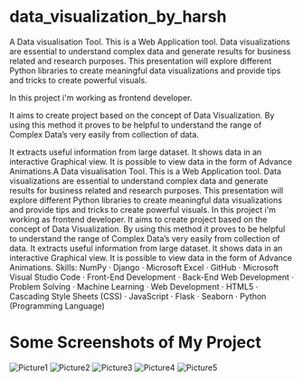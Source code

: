 # data_visualization_by_harsh

A Data visualisation Tool. This is a Web Application tool. Data visualizations are essential to understand complex data and generate results for business related and research purposes. This presentation will explore different Python libraries to create meaningful data visualizations and provide tips and tricks to create powerful visuals. 

In this project i'm working as frontend developer.

It aims to create project based on the concept of Data Visualization. By using this method it proves to be helpful to understand the range of Complex Data’s very easily from collection of data. 
 
It extracts useful information from large dataset. It shows data in an interactive Graphical view. It is possible to view data in the form of Advance Animations.A Data visualisation Tool. This is a Web Application tool. Data visualizations are essential to understand complex data and generate results for business related and research purposes. This presentation will explore different Python libraries to create meaningful data visualizations and provide tips and tricks to create powerful visuals. In this project i'm working as frontend developer. It aims to create project based on the concept of Data Visualization. By using this method it proves to be helpful to understand the range of Complex Data’s very easily from collection of data. It extracts useful information from large dataset. It shows data in an interactive Graphical view. It is possible to view data in the form of Advance Animations.
Skills: NumPy · Django · Microsoft Excel · GitHub · Microsoft Visual Studio Code · Front-End Development · Back-End Web Development · Problem Solving · Machine Learning · Web Development · HTML5 · Cascading Style Sheets (CSS) · JavaScript · Flask · Seaborn · Python (Programming Language)

# Some Screenshots of My Project

![Picture1](https://github.com/harshgithup/data_visualization_by_harsh/assets/116560172/ec22375e-d0eb-4c92-bc4c-c00ceb2cf8c4)
![Picture2](https://github.com/harshgithup/data_visualization_by_harsh/assets/116560172/ca724b39-2cfd-48a7-b257-8efcc0e6315a)
![Picture3](https://github.com/harshgithup/data_visualization_by_harsh/assets/116560172/ded64817-b9cf-480f-af01-ca1e001ae9f5)
![Picture4](https://github.com/harshgithup/data_visualization_by_harsh/assets/116560172/4856684d-7608-4be6-beb0-6a918da3ccc6)
![Picture5](https://github.com/harshgithup/data_visualization_by_harsh/assets/116560172/8b9eaf5a-96bd-4469-8ba2-06adaab0ffa3)
